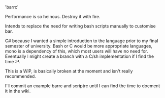'barrc'

Performance is so heinous. Destroy it with fire.

Intends to replace the need for writing bash scripts manually to customise bar.

C# because I wanted a simple introduction to the language prior to my final semester of university.
Bash or C would be more appropriate languages, mono is a dependency of this, which most users will have no need for.
Eventually I might create a branch with a C/sh implementation if I find the time :P.

This is a WIP, is basically broken at the moment and isn't really recommended.

I'll commit an example barrc and scriptrc until I can find the time to docment it in the wiki.
